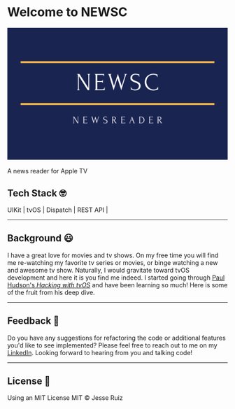 # Welcome to NEWSC

![NEWSC Image](https://github.com/jesseleeruiz/NEWSC/blob/master/Copy%20of%20NEWSC%20App%20Icon.png)

A news reader for Apple TV

## Tech Stack 🤓
UIKit | tvOS | Dispatch | REST API |

___
## Background 😃
I have a great love for movies and tv shows. On my free time you will find me re-watching my favorite tv series or movies, or binge watching a new and awesome tv show. Naturally, I would gravitate toward tvOS development and here it is you find me indeed. I started going through [Paul Hudson's _Hacking with tvOS_](https://www.hackingwithswift.com/store/hacking-with-tvos) and have been learning so much! Here is some of the fruit from his deep dive.

___
## Feedback 🤝
Do you have any suggestions for refactoring the code or additional features you'd like to see implemented? Please feel free to reach out to me on my [LinkedIn](https://www.linkedin.com/in/jesse-lee-ruiz/). Looking forward to hearing from you and talking code!

___
## License 📜
Using an MIT License MIT © Jesse Ruiz
